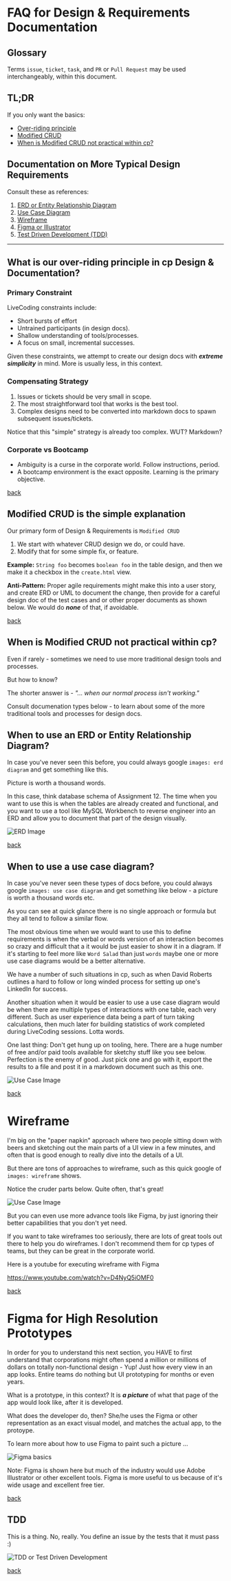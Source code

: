 # FAQ for Design & Requirements Documentation

## Glossary

Terms `issue`, `ticket`, `task`, and `PR` or `Pull Request` may be used interchangeably, within this document.

## TL;DR

If you only want the basics:

- [Over-riding principle](#what-is-our-over-riding-principle-in-cp-design--documentation)
- [Modified CRUD](#modified-crud-is-the-simple-explanation)
- [When is Modified CRUD not practical within cp?](#when-is-modified-crud-not-practical-within-cp)

## Documentation on More Typical Design Requirements

Consult these as references:

1. [ERD or Entity Relationship Diagram](#when-to-use-an-erd-or-entity-relationship-diagram)
2. [Use Case Diagram](#when-to-use-a-use-case-diagram)
2. [Wireframe](#wireframe)
2. [Figma or Illustrator](#figma-for-high-resolution-prototypes)
2. [Test Driven Development (TDD)](#tdd)


---



## What is our over-riding principle in cp Design & Documentation?

### Primary Constraint
LiveCoding constraints include:
- Short bursts of effort
- Untrained participants (in design docs).
- Shallow understanding of tools/processes.
- A focus on small, incremental successes.

Given these constraints, we attempt to create our design docs with _**extreme simplicity**_ in mind. More is usually less, in this context.

### Compensating Strategy

1. Issues or tickets should be very small in scope.
2. The most straightforward tool that works is the best tool.
3. Complex designs need to be converted into markdown docs to spawn subsequent issues/tickets.

Notice that this "simple" strategy is already too complex. WUT? Markdown?

### Corporate vs Bootcamp

- Ambiguity is a curse in the corporate world. Follow instructions, period.
- A bootcamp environment is the exact opposite. Learning is the primary objective.

[back](#tldr)

## Modified CRUD is the simple explanation

Our primary form of Design & Requirements is `Modified CRUD`

1. We start with whatever CRUD design we do, or could have.
2. Modify that for some simple fix, or feature.

**Example:**
`String foo` becomes `boolean foo` in the table design, and then we make it a checkbox in the `create.html` view. 

**Anti-Pattern:** Proper agile requirements might make this into a user story, and create ERD or UML to document the change, then provide for a careful design doc of the test cases and or other proper documents as shown below. We would do _**none**_ of that, if avoidable.

[back](#tldr)

## When is Modified CRUD not practical within cp?

Even if rarely - sometimes we need to use more traditional design tools and processes.

But how to know?

The shorter answer is - _"... when our normal process isn't working."_ 

Consult documenation types below - to learn about some of the more traditional tools and processes for design docs.

## When to use an ERD or Entity Relationship Diagram?

In case you've never seen this before, you could always google `images: erd diagram` and get something like this. 

Picture is worth a thousand words. 

In this case, think database schema of Assignment 12. The time when you want to use this is when the tables are already created and functional, and you want to use a tool like MySQL Workbench to reverse engineer into an ERD and allow you to document that part of the design visually.

![ERD Image](images/erd.jpg)

[back](#tldr)


## When to use a use case diagram?

In case you've never seen these types of docs before, you could always google `images: use case diagram` and get something like below - a picture is worth a thousand words etc. 

As you can see at quick glance there is no single approach or formula but they all tend to follow a similar flow. 

The most obvious time when we would want to use this to define requirements is when the verbal or words version of an interaction becomes so crazy and difficult that a it would be just easier to show it in a diagram. If it's starting to feel more like `Word Salad` than just `words` maybe one or more use case diagrams would be a better alternative.

We have a number of such situations in cp, such as when David Roberts outlines a hard to follow or long winded process for setting up one's LinkedIn for success.

Another situation when it would be easier to use a use case diagram would be when there are multiple types of interactions with one table, each very different. Such as user experience data being a part of turn taking calculations, then much later for building statistics of work completed during LiveCoding sessions. Lotta words.

One last thing: Don't get hung up on tooling, here. There are a huge number of free and/or paid tools available for sketchy stuff like you see below. Perfection is the enemy of good. Just pick one and go with it, export the results to a file and post it in a markdown document such as this one.

![Use Case Image](images/usecase.jpg)

[back](#documentation-on-more-typical-design-requirements)

# Wireframe

I'm big on the "paper napkin" approach where two people sitting down with beers and sketching out the main parts of a UI view in a few minutes, and often that is good enough to really dive into the details of a UI.

But there are tons of approaches to wireframe, such as this quick google of `images: wireframe` shows.

Notice the cruder parts below. Quite often, that's great!

![Use Case Image](images/wireframe.jpg)

But you can even use more advance tools like Figma, by just ignoring their better capabilities that you don't yet need. 

If you want to take wireframes too seriously, there are lots of great tools out there to help you do wireframes. I don't recommend them for cp types of teams, but they can be great in the corporate world.

Here is a youtube for executing wireframe with Figma

https://www.youtube.com/watch?v=D4NyQ5iOMF0

[back](#documentation-on-more-typical-design-requirements)

# Figma for High Resolution Prototypes

In order for you to understand this next section, you HAVE to first understand that corporations might often spend a million or millions of dollars on totally non-functional design - Yup! Just how every view in an app looks. Entire teams do nothing but UI prototyping for months or even years.

What is a prototype, in this context? It is _**a picture**_ of what that page of the app would look like, after it is developed. 

What does the developer do, then? She/he uses the Figma or other representation as an exact visual model, and matches the actual app, to the protoype. 

To learn more about how to use Figma to paint such a picture ...

![Figma basics](images/figma.jpg)

Note: Figma is shown here but much of the industry would use Adobe Illustrator or other excellent tools. Figma is more useful to us because of it's wide usage and excellent free tier.

[back](#documentation-on-more-typical-design-requirements)

## TDD

This is a thing. No, really. You define an issue by the tests that it must pass :)

![TDD or Test Driven Development](images/tdd.jpg)

[back](#documentation-on-more-typical-design-requirements)

